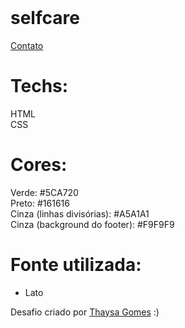 <br />
<p>
  <h1>selfcare</h1>
  <a href="https://www.linkedin.com/in/emiinacio/">Contato</a>
</p>

# Techs: 
HTML<br>
CSS<br>
# Cores:
Verde: #5CA720<br>
Preto: #161616<br>
Cinza (linhas divisórias): #A5A1A1<br>
Cinza (background do footer): #F9F9F9

# Fonte utilizada:
- Lato

Desafio criado por <a href="https://github.com/thaysagomes">Thaysa Gomes</a> :)
